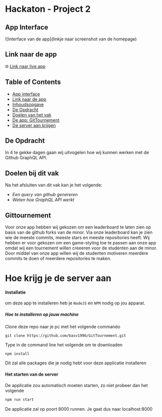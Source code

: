 # Hackaton - Project 2



## App Interface



![Interface van de app](linkje naar screenshot van de homepage)



## Link naar de app
:globe_with_meridians: [Link naar live app](https://git-tournament.herokuapp.com/)



## Table of Contents
- [App interface](#app-interface)
- [Link naar de app](#link-naar-de-app)
- [Inhoudsopgave](#table-of-contents)
- [De Opdracht](#de-opdracht)
- [Doelen van het vak](#doelen-bij-dit-vak)
- [De app: GitTournement](#Gittournement)
- [De server aan krijgen](#hoe-krijg-je-de-server-aan)



## De Opdracht
In 4 te gekke dagen gaan wij uitvogelen hoe wij kunnen werken met de Github GraphQL API.



## Doelen bij dit vak
Na het afsluiten van dit vak kan je het volgende:
- _Een query van github genereren_
- _Weten hoe GraphQL API werkt_



## Gittournement
Voor onze app hebben wij gekozen om een leaderboard te laten zien op basis van de github forks van de minor. Via onze leaderboard kan je zien wie de meeste commits,
meeste stars en meeste repositories heeft.
Wij hebben er voor gekozen om een game-styling toe te passen aan onze app omdat wij een tournement willen creeeren voor de studenten aan de minor.
Door middel van onze app willen wij de studenten motiveren meerdere commits te doen of meerdere repositories te maken.



# Hoe krijg je de server aan
#### Installatie
om deze app te installeren heb je `NodeJS` en `NPM` nodig op jou apparat.



##### Hoe te installeren op jouw machine



Clone deze repo naar je pc met het volgende commando



```
git clone https://github.com/basv1996/GitTournement.git
```
Type in de command line het volgende om te downloaden



```
npm install
```
Dit zal alle packages die je nodig hebt voor deze applicatie installeren




#### Het starten van de server
De applicatie zou automatisch moeten starten, zo niet probeer dan het volgende



```bash
npm run start
```
De applicatie zal op poort 8000 runnen. Je gaat dus naar localhost:8000
